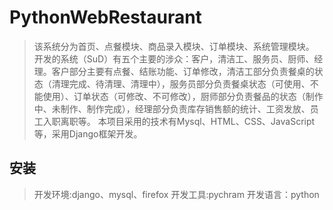 # PythonWebRestaurant

> 该系统分为首页、点餐模块、商品录入模块、订单模块、系统管理模块。 开发的系统（SuD）有五个主要的涉众：客户，清洁工、服务员、厨师、经理。客户部分主要有点餐、结账功能、订单修改，清洁工部分负责餐桌的状态（清理完成、待清理、清理中），服务员部分负责餐桌状态（可使用、不能使用）、订单状态（可修改、不可修改），厨师部分负责餐品的状态（制作中、未制作、制作完成），经理部分负责库存销售额的统计、工资发放、员工入职离职等。 本项目采用的技术有Mysql、HTML、CSS、JavaScript等，采用Django框架开发。

## 安装
>开发环境:django、mysql、firefox
>开发工具:pychram
>开发语言：python

